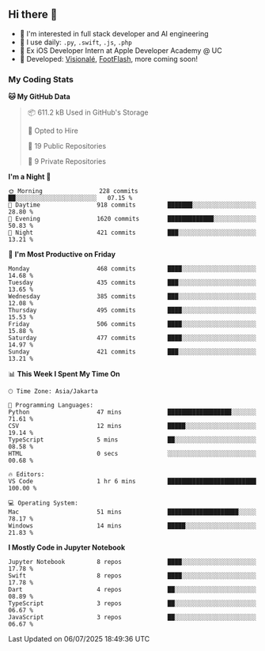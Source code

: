 ## Hi there 👋

- 🤖 I'm interested in full stack developer and AI engineering
- 🌱 I use daily: `.py`, `.swift`, `.js`, `.php`
- 🍎 Ex iOS Developer Intern at Apple Developer Academy @ UC
- 🔨 Developed: [Visionalé](https://apps.apple.com/id/app/visional%C3%A9/id6737191146), [FootFlash](https://apps.apple.com/id/app/footflash/id6550905078), more coming soon!

### My Coding Stats

<!--START_SECTION:waka-->
**🐱 My GitHub Data** 

> 📦 611.2 kB Used in GitHub's Storage 
 > 
> 💼 Opted to Hire
 > 
> 📜 19 Public Repositories 
 > 
> 🔑 9 Private Repositories 
 > 
**I'm a Night 🦉** 

```text
🌞 Morning                228 commits         ██░░░░░░░░░░░░░░░░░░░░░░░   07.15 % 
🌆 Daytime                918 commits         ███████░░░░░░░░░░░░░░░░░░   28.80 % 
🌃 Evening                1620 commits        █████████████░░░░░░░░░░░░   50.83 % 
🌙 Night                  421 commits         ███░░░░░░░░░░░░░░░░░░░░░░   13.21 % 
```
📅 **I'm Most Productive on Friday** 

```text
Monday                   468 commits         ████░░░░░░░░░░░░░░░░░░░░░   14.68 % 
Tuesday                  435 commits         ███░░░░░░░░░░░░░░░░░░░░░░   13.65 % 
Wednesday                385 commits         ███░░░░░░░░░░░░░░░░░░░░░░   12.08 % 
Thursday                 495 commits         ████░░░░░░░░░░░░░░░░░░░░░   15.53 % 
Friday                   506 commits         ████░░░░░░░░░░░░░░░░░░░░░   15.88 % 
Saturday                 477 commits         ████░░░░░░░░░░░░░░░░░░░░░   14.97 % 
Sunday                   421 commits         ███░░░░░░░░░░░░░░░░░░░░░░   13.21 % 
```


📊 **This Week I Spent My Time On** 

```text
🕑︎ Time Zone: Asia/Jakarta

💬 Programming Languages: 
Python                   47 mins             ██████████████████░░░░░░░   71.61 % 
CSV                      12 mins             █████░░░░░░░░░░░░░░░░░░░░   19.14 % 
TypeScript               5 mins              ██░░░░░░░░░░░░░░░░░░░░░░░   08.58 % 
HTML                     0 secs              ░░░░░░░░░░░░░░░░░░░░░░░░░   00.68 % 

🔥 Editors: 
VS Code                  1 hr 6 mins         █████████████████████████   100.00 % 

💻 Operating System: 
Mac                      51 mins             ████████████████████░░░░░   78.17 % 
Windows                  14 mins             █████░░░░░░░░░░░░░░░░░░░░   21.83 % 
```

**I Mostly Code in Jupyter Notebook** 

```text
Jupyter Notebook         8 repos             ████░░░░░░░░░░░░░░░░░░░░░   17.78 % 
Swift                    8 repos             ████░░░░░░░░░░░░░░░░░░░░░   17.78 % 
Dart                     4 repos             ██░░░░░░░░░░░░░░░░░░░░░░░   08.89 % 
TypeScript               3 repos             ██░░░░░░░░░░░░░░░░░░░░░░░   06.67 % 
JavaScript               3 repos             ██░░░░░░░░░░░░░░░░░░░░░░░   06.67 % 
```




 Last Updated on 06/07/2025 18:49:36 UTC
<!--END_SECTION:waka-->

<!--
**nico-samuelson/nico-samuelson** is a ✨ _special_ ✨ repository because its `README.md` (this file) appears on your GitHub profile.

Here are some ideas to get you started:

- 🔭 I’m currently working on ...
- 🌱 I’m currently learning ...
- 👯 I’m looking to collaborate on ...
- 🤔 I’m looking for help with ...
- 💬 Ask me about ...
- 📫 How to reach me: ...
- 😄 Pronouns: ...
- ⚡ Fun fact: ...
-->
